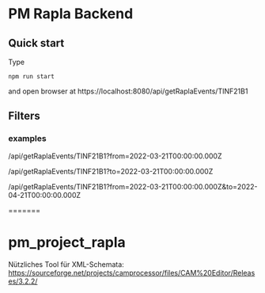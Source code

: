 # PM Rapla Backend

## Quick start

Type

`npm run start`

and open browser at https://localhost:8080/api/getRaplaEvents/TINF21B1

## Filters

### examples

/api/getRaplaEvents/TINF21B1?from=2022-03-21T00:00:00.000Z

/api/getRaplaEvents/TINF21B1?to=2022-03-21T00:00:00.000Z

/api/getRaplaEvents/TINF21B1?from=2022-03-21T00:00:00.000Z&to=2022-04-21T00:00:00.000Z

=======

# pm_project_rapla

Nützliches Tool für XML-Schemata: https://sourceforge.net/projects/camprocessor/files/CAM%20Editor/Releases/3.2.2/

